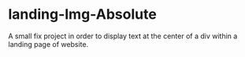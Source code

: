 # landing-Img-Absolute
A small fix project in order to display text at the center of a div within a landing page of website. 
